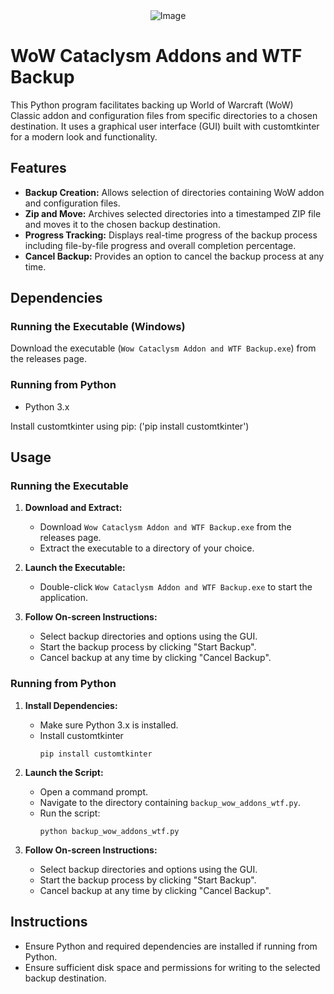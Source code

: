 <div align="center">
  <img src="https://github.com/user-attachments/assets/63da0dff-9250-4d20-ac6c-63a1a5bfa4d3" alt="Image" />
</div>




# WoW Cataclysm Addons and WTF Backup

This Python program facilitates backing up World of Warcraft (WoW) Classic addon and configuration files from specific directories to a chosen destination. It uses a graphical user interface (GUI) built with customtkinter for a modern look and functionality.

## Features

- **Backup Creation:** Allows selection of directories containing WoW addon and configuration files.
- **Zip and Move:** Archives selected directories into a timestamped ZIP file and moves it to the chosen backup destination.
- **Progress Tracking:** Displays real-time progress of the backup process including file-by-file progress and overall completion percentage.
- **Cancel Backup:** Provides an option to cancel the backup process at any time.

## Dependencies

### Running the Executable (Windows)

Download the executable (`Wow Cataclysm Addon and WTF Backup.exe`) from the releases page.

### Running from Python

- Python 3.x

Install customtkinter using pip: ('pip install customtkinter')

## Usage

### Running the Executable

1. **Download and Extract:**
   - Download `Wow Cataclysm Addon and WTF Backup.exe` from the releases page.
   - Extract the executable to a directory of your choice.

2. **Launch the Executable:**
   - Double-click `Wow Cataclysm Addon and WTF Backup.exe` to start the application.

3. **Follow On-screen Instructions:**
   - Select backup directories and options using the GUI.
   - Start the backup process by clicking "Start Backup".
   - Cancel backup at any time by clicking "Cancel Backup".

### Running from Python

1. **Install Dependencies:**
   - Make sure Python 3.x is installed.
   - Install customtkinter
     ```
     pip install customtkinter
     ```

2. **Launch the Script:**
   - Open a command prompt.
   - Navigate to the directory containing `backup_wow_addons_wtf.py`.
   - Run the script:
     ```
     python backup_wow_addons_wtf.py
     ```

3. **Follow On-screen Instructions:**
   - Select backup directories and options using the GUI.
   - Start the backup process by clicking "Start Backup".
   - Cancel backup at any time by clicking "Cancel Backup".

## Instructions

- Ensure Python and required dependencies are installed if running from Python.
- Ensure sufficient disk space and permissions for writing to the selected backup destination.
